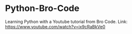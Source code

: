 # Python-Bro-Code
Learning Python with a Youtube tutorial from Bro Code. Link: https://www.youtube.com/watch?v=ix9cRaBkVe0

